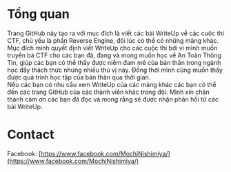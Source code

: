 # Tổng quan
Trang GitHub này tạo ra với mục đích là viết các bài WriteUp về các cuộc thi CTF, chủ yếu là phần Reverse Engine, đôi lúc có thể có những mảng khác.  
Mục đích mình quyết định viết WriteUp cho các cuộc thi bởi vì mình muốn truyền bá CTF cho các bạn đã, đang và mong muốn học về An Toàn Thông Tin, giúp các bạn có thể thấy được niềm đam mê của bản thân trong ngành học đầy thách thức nhưng nhiều thú vị này. Đồng thời mình cũng muốn thấy được quá trình học tập của bản thân qua thời gian.  
Nếu các bạn có nhu cầu xem WriteUp của các mảng khác các bạn có thể đến các trang GitHub của các thành viên khác trong đội. Mình xin chân thành cảm ơn các bạn đã đọc và mong rằng sẽ được nhận phản hồi từ các bài WriteUp.

# Contact
Facebook: [https://www.facebook.com/MochiNishimiya/](https://www.facebook.com/MochiNishimiya/)
